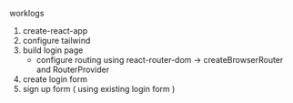 worklogs

1. create-react-app 
2. configure tailwind
3. build login page
    - configure routing using react-router-dom -> createBrowserRouter and RouterProvider
4. create login form
5. sign up form ( using existing login form ) 
